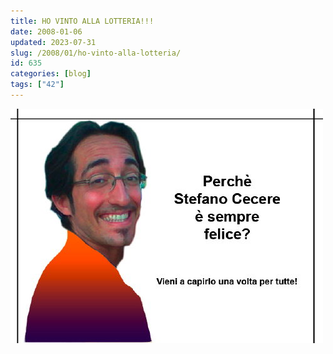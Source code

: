 ```yaml
---
title: HO VINTO ALLA LOTTERIA!!!
date: 2008-01-06
updated: 2023-07-31
slug: /2008/01/ho-vinto-alla-lotteria/
id: 635
categories: [blog]
tags: ["42"]
---
```


![](../../../assets/img/post/2008/perchececiofelice.jpg)